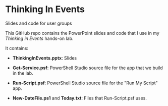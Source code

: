 # Thinking In Events
Slides and code for user groups

This GitHub repo contains the PowerPoint slides and code that I use in my *Thinking in Events* hands-on lab. 

It contains:

* **ThinkingInEvents.pptx**: Slides

* **Get-Service.psf**: PowerShell Studio source file for the app that we build in the lab.
 
* **Run-Script.psf**: PowerShell Studio source file for the "Run My Script" app.

* **New-DateFile.ps1** and **Today.txt**: Files that Run-Script.psf uses.




